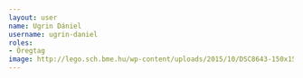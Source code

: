 ```yaml
---
layout: user
name: Ugrin Dániel
username: ugrin-daniel
roles:
- Öregtag
image: http://lego.sch.bme.hu/wp-content/uploads/2015/10/DSC8643-150x150.jpg
---
```

